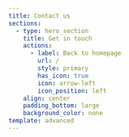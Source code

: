 ```yaml
---
title: Contact us
sections:
  - type: hero_section
    title: Get in touch
    actions:
      - label: Back to homepage
        url: /
        style: primary
        has_icon: true
        icon: arrow-left
        icon_position: left
    align: center
    padding_bottom: large
    background_color: none
template: advanced
---
```


